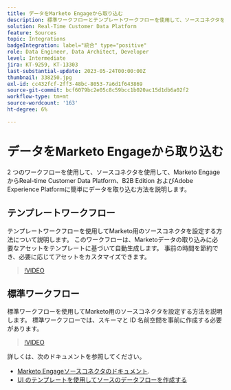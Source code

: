 ```yaml
---
title: データをMarketo Engageから取り込む
description: 標準ワークフローとテンプレートワークフローを使用して、ソースコネクタを使用してMarketo Engageからデータを取り込む方法を説明します。
solution: Real-Time Customer Data Platform
feature: Sources
topic: Integrations
badgeIntegration: label="統合" type="positive"
role: Data Engineer, Data Architect, Developer
level: Intermediate
jira: KT-9259, KT-13303
last-substantial-update: 2023-05-24T00:00:00Z
thumbnail: 338250.jpg
exl-id: cc432fcf-2ff3-48bc-8053-7a6d1f643869
source-git-commit: bcf6079bc2e05c8c59bcc1b020ac15d1db6a02f2
workflow-type: tm+mt
source-wordcount: '163'
ht-degree: 6%

---
```


# データをMarketo Engageから取り込む

2 つのワークフローを使用して、ソースコネクタを使用して、Marketo EngageからReal-time Customer Data Platform、B2B Edition およびAdobe Experience Platformに簡単にデータを取り込む方法を説明します。

## テンプレートワークフロー

テンプレートワークフローを使用してMarketo用のソースコネクタを設定する方法について説明します。 このワークフローは、Marketoデータの取り込みに必要なアセットをテンプレートに基づいて自動生成します。 事前の時間を節約でき、必要に応じてアセットをカスタマイズできます。

>[!VIDEO](https://video.tv.adobe.com/v/3419550?quality=12&learn=on)

## 標準ワークフロー

標準ワークフローを使用してMarketo用のソースコネクタを設定する方法を説明します。 標準ワークフローでは、スキーマと ID 名前空間を事前に作成する必要があります。

>[!VIDEO](https://video.tv.adobe.com/v/338250?quality=12&learn=on)

詳しくは、次のドキュメントを参照してください。
* [Marketo Engageソースコネクタのドキュメント](https://experienceleague.adobe.com/docs/experience-platform/sources/connectors/adobe-applications/marketo/marketo.html).
* [UI のテンプレートを使用してソースのデータフローを作成する](https://experienceleague.adobe.com/docs/experience-platform/sources/ui-tutorials/templates.html#)
